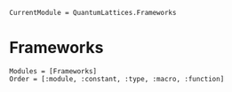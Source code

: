 ```@meta
CurrentModule = QuantumLattices.Frameworks
```

# Frameworks

```@autodocs
Modules = [Frameworks]
Order = [:module, :constant, :type, :macro, :function]
```
